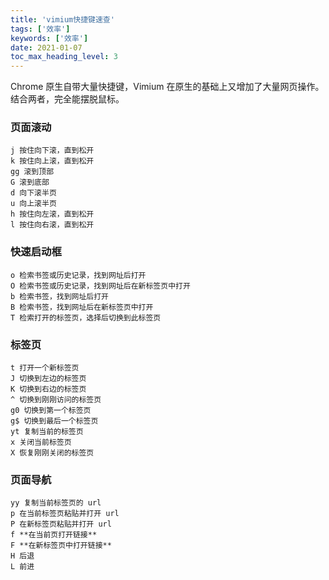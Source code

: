 ```yaml
---
title: 'vimium快捷键速查'
tags: ['效率']
keywords: ['效率']
date: 2021-01-07
toc_max_heading_level: 3
---
```


Chrome 原生自带大量快捷键，Vimium 在原生的基础上又增加了大量网页操作。结合两者，完全能摆脱鼠标。

<!-- truncate -->

### 页面滚动
```
j 按住向下滚，直到松开
k 按住向上滚，直到松开
gg 滚到顶部
G 滚到底部
d 向下滚半页
u 向上滚半页
h 按住向左滚，直到松开
l 按住向右滚，直到松开
```

### 快速启动框
```
o 检索书签或历史记录，找到网址后打开
O 检索书签或历史记录，找到网址后在新标签页中打开
b 检索书签，找到网址后打开
B 检索书签，找到网址后在新标签页中打开
T 检索打开的标签页，选择后切换到此标签页
```

### 标签页
```
t 打开一个新标签页
J 切换到左边的标签页
K 切换到右边的标签页
^ 切换到刚刚访问的标签页
g0 切换到第一个标签页
g$ 切换到最后一个标签页
yt 复制当前的标签页
x 关闭当前标签页
X 恢复刚刚关闭的标签页
```

### 页面导航
```
yy 复制当前标签页的 url
p 在当前标签页粘贴并打开 url
P 在新标签页粘贴并打开 url
f **在当前页打开链接**
F **在新标签页中打开链接**
H 后退
L 前进
```
